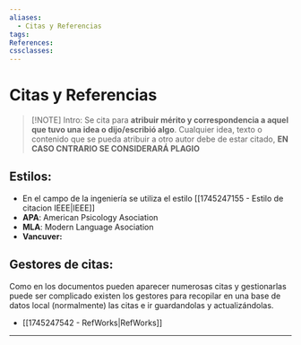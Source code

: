 ```yaml
---
aliases:
  - Citas y Referencias
tags:
References:
cssclasses:
---
```

# Citas y Referencias

> [!NOTE] Intro: 
>  Se cita para **atribuir mérito y correspondencia a aquel que tuvo una idea o dijo/escribió algo**. Cualquier idea, texto o contenido que se pueda atribuir a otro autor debe de estar citado, **EN CASO CNTRARIO SE CONSIDERARÁ PLAGIO**



## Estilos: 
+ En el campo de la ingeniería se utiliza el estilo [[1745247155 - Estilo de citacion IEEE|IEEE]]
+ **APA**: American Psicology Asociation
+ **MLA**: Modern Language Asociation
+ **Vancuver:**


## Gestores de citas: 
Como en los documentos pueden aparecer numerosas citas y gestionarlas puede ser complicado existen los gestores para recopilar en una base de datos local (normalmente) las citas e ir guardandolas y actualizándolas.
+ [[1745247542 - RefWorks|RefWorks]]

***